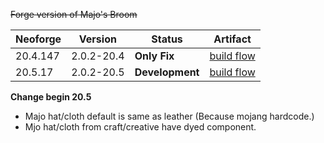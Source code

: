 ~~Forge version of Majo's Broom~~


| Neoforge | Version    | Status          | Artifact                                                                             |
|----------|------------|-----------------|--------------------------------------------------------------------------------------|
| 20.4.147 | 2.0.2-20.4 | **Only Fix**    | [build flow](https://github.com/sheng-ri/majobroom/actions/workflows/old-build.yml)  |
| 20.5.17  | 2.0.2-20.5 | **Development** | [build flow](https://github.com/sheng-ri/majobroom/actions/workflows/20.5-build.yml) |

**Change begin 20.5**
* Majo hat/cloth default is same as leather  (Because mojang hardcode.)
* Mjo hat/cloth from craft/creative have dyed component.
